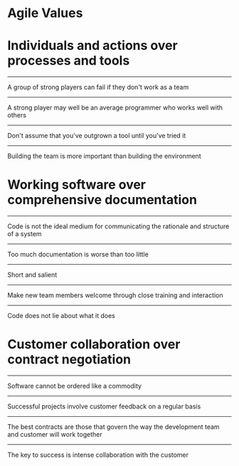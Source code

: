 Agile Values
============

Individuals and actions over processes and tools
================================================

---

A group of strong players can fail if they don't work as a team

---

A strong player may well be an average programmer who works well with others

---

Don't assume that you've outgrown a tool until you've tried it

---

Building the team is more important than building the environment

Working software over comprehensive documentation
=================================================

---

Code is not the ideal medium for communicating the rationale and structure of a system

---

Too much documentation is worse than too little

---

Short and salient

---

Make new team members welcome through close training and interaction

---

Code does not lie about what it does

Customer collaboration over contract negotiation
================================================

---

Software cannot be ordered like a commodity

---

Successful projects involve customer feedback on a regular basis

---

The best contracts are those that govern the way the development team and customer will work together

---

The key to success is intense collaboration with the customer
